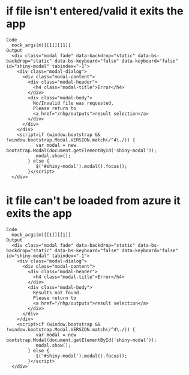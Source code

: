 # if file isn't entered/valid it exits the app

    Code
      mock_args(m)[[1]][[1]]
    Output
      <div class="modal fade" data-backdrop="static" data-bs-backdrop="static" data-bs-keyboard="false" data-keyboard="false" id="shiny-modal" tabindex="-1">
        <div class="modal-dialog">
          <div class="modal-content">
            <div class="modal-header">
              <h4 class="modal-title">Error</h4>
            </div>
            <div class="modal-body">
              No/Invalid file was requested.
              Please return to
              <a href="/nhp/outputs">result selection</a>
            </div>
          </div>
        </div>
        <script>if (window.bootstrap && !window.bootstrap.Modal.VERSION.match(/^4\./)) {
               var modal = new bootstrap.Modal(document.getElementById('shiny-modal'));
               modal.show();
            } else {
               $('#shiny-modal').modal().focus();
            }</script>
      </div>

# it file can't be loaded from azure it exits the app

    Code
      mock_args(m)[[1]][[1]]
    Output
      <div class="modal fade" data-backdrop="static" data-bs-backdrop="static" data-bs-keyboard="false" data-keyboard="false" id="shiny-modal" tabindex="-1">
        <div class="modal-dialog">
          <div class="modal-content">
            <div class="modal-header">
              <h4 class="modal-title">Error</h4>
            </div>
            <div class="modal-body">
              Results not found.
              Please return to
              <a href="/nhp/outputs">result selection</a>
            </div>
          </div>
        </div>
        <script>if (window.bootstrap && !window.bootstrap.Modal.VERSION.match(/^4\./)) {
               var modal = new bootstrap.Modal(document.getElementById('shiny-modal'));
               modal.show();
            } else {
               $('#shiny-modal').modal().focus();
            }</script>
      </div>

